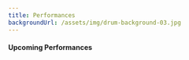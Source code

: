 ```yaml
---
title: Performances
backgroundUrl: /assets/img/drum-background-03.jpg
---
```


<div class="list-group" id="past-event-list"></div>

#### Upcoming Performances

<div class="list-group" id="event-list"></div>

<script type="text/javascript">
  $(function() {
    $('#past-event-list').gCalReader({
        calendarId:'ofhs64hf3fh1upgmchqmqi0op4@group.calendar.google.com',
        apiKey:'AIzaSyC0vgU_TedzMkjC13YrqOs9_u1VtbsoDyE',
        futureEventsOnly: false,
        pastEvents: true,
        sortDescending: false
    });
  });
</script>

<script type="text/javascript">
  $(function() {
    $('#event-list').gCalReader({
        calendarId:'ofhs64hf3fh1upgmchqmqi0op4@group.calendar.google.com',
        apiKey:'AIzaSyC0vgU_TedzMkjC13YrqOs9_u1VtbsoDyE',
        futureEventsOnly: true,
        sortDescending: false
    });
  });
</script>
